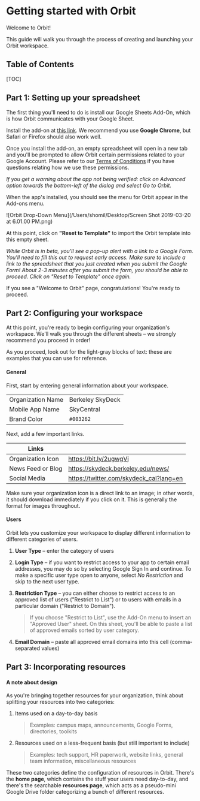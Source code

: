 # Getting started with Orbit

Welcome to Orbit! 

This guide will walk you through the process of creating and launching your Orbit workspace.



## Table of Contents

[TOC]

## Part 1: Setting up your spreadsheet

The first thing you'll need to do is install our Google Sheets Add-On, which is how Orbit communicates with your Google Sheet. 

Install the add-on at [this link](http://bit.ly/orbitaddon). We recommend you use **Google Chrome**, but Safari or Firefox should also work well.

Once you install the add-on, an empty spreadsheet will open in a new tab and you'll be prompted to allow Orbit certain permissions related to your Google Account. Please refer to our [Terms of Conditions](avinalabs.com/legal) if you have questions relating how we use these permissions.

*If you get a warning about the app not being verified: click on Advanced option towards the bottom-left of the dialog and select Go to Orbit.*

When the app's installed, you should see the menu for Orbit appear in the Add-ons menu.

![Orbit Drop-Down Menu](/Users/shomil/Desktop/Screen Shot 2019-03-20 at 6.01.00 PM.png)



At this point, click on **"Reset to Template"** to import the Orbit template into this empty sheet. 

*While Orbit is in beta, you'll see a pop-up alert with a link to a Google Form. You'll need to fill this out to request early access. Make sure to include a link to the spreadsheet that you just created when you submit the Google Form! About 2-3 minutes after you submit the form, you should be able to proceed. Click on "Reset to Template" once again.*

If you see a "Welcome to Orbit" page, congratulations! You're ready to proceed. 



## Part 2: Configuring your workspace

At this point, you're ready to begin configuring your organization's workspace. We'll walk you through the different sheets – we strongly recommend you proceed in order!

As you proceed, look out for the light-gray blocks of text: these are examples that you can use for reference.



#### General

First, start by entering general information about your workspace. 

|                   |                  |
| ----------------- | ---------------- |
| Organization Name | Berkeley SkyDeck |
| Mobile App Name   | SkyCentral       |
| Brand Color       | `#003262`        |

Next, add a few important links.

| Links             |                                         |
| ----------------- | --------------------------------------- |
| Organization Icon | https://bit.ly/2ugwgVj                  |
| News Feed or Blog | https://skydeck.berkeley.edu/news/      |
| Social Media      | https://twitter.com/skydeck_cal?lang=en |

Make sure your organization icon is a direct link to an image; in other words, it should download immediately if you click on it. This is generally the format for images throughout.



#### Users

Orbit lets you customize your workspace to display different information to different categories of users. 

1. **User Type** – enter the category of users

2. **Login Type** – if you want to restrict access to your app to certain email addresses, you may do so by selecting Google Sign In and continue. To make a specific user type open to anyone, select *No Restriction* and skip to the next user type.

3. **Restriction Type** – you can either choose to restrict access to an approved list of users ("Restrict to List") or to users with emails in a particular domain ("Restrict to Domain").

   > If you choose "Restrict to List", use the Add-On menu to insert an "Approved User" sheet. On this sheet, you'll be able to paste a list of approved emails sorted by user category.

4. **Email Domain** – paste all approved email domains into this cell (comma-separated values)



## Part 3: Incorporating resources

#### A note about design

As you're bringing together resources for your organization, think about splitting your resources into two categories:

1. Items used on a day-to-day basis

   > Examples: campus maps, announcements, Google Forms, directories, toolkits

2. Resources used on a less-frequent basis (but still important to include)

   > Examples: tech support, HR paperwork, website links, general team information, miscellaneous resources

These two categories define the configuration of resources in Orbit. There's the **home page**, which contains the stuff your users need day-to-day, and there's the searchable **resources page**, which acts as a pseudo-mini Google Drive folder categorizing a bunch of different resources.
